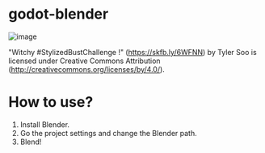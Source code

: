# godot-blender

![image](https://user-images.githubusercontent.com/32321/140889221-a1d5580b-8014-42e2-a09c-5d112917f6c0.png)

"Witchy #StylizedBustChallenge !" (https://skfb.ly/6WFNN) by Tyler Soo is licensed under Creative Commons Attribution (http://creativecommons.org/licenses/by/4.0/).

# How to use?

1. Install Blender.
1. Go the project settings and change the Blender path.
1. Blend!
